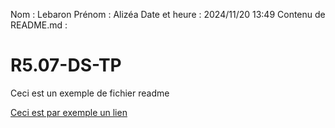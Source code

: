 Nom : Lebaron
Prénom : Alizéa
Date et heure : 2024/11/20 13:49
Contenu de README.md :
# R5.07-DS-TP

Ceci est un exemple de fichier readme

[Ceci est par exemple un lien](https://www.youtube.com/watch?v=dQw4w9WgXcQ)
